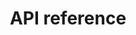 ---
pcx_content_type: navigation
title: API reference
external_link: https://api.cloudflare.com/#email-routing-destination-addresses-properties
weight: 7
_build:
  publishResources: false
  render: never
---